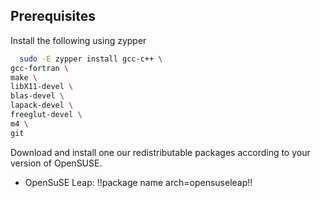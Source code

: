## Prerequisites

Install the following using zypper

```bash
  sudo -E zypper install gcc-c++ \
gcc-fortran \
make \
libX11-devel \
blas-devel \
lapack-devel \
freeglut-devel \
m4 \
git
```

Download and install one our redistributable packages according to your version of OpenSUSE.

  * OpenSuSE Leap: !!package name arch=opensuseleap!!
